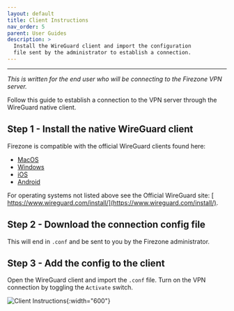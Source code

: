 ```yaml
---
layout: default
title: Client Instructions
nav_order: 5
parent: User Guides
description: >
  Install the WireGuard client and import the configuration 
  file sent by the administrator to establish a connection.
---
```

---
_This is written for the end user who will be connecting
to the Firezone VPN server._

Follow this guide to establish a connection to the
VPN server through the WireGuard native client.

## Step 1 - Install the native WireGuard client

Firezone is compatible with the official WireGuard clients found here:

* [MacOS](https://itunes.apple.com/us/app/wireguard/id1451685025)
* [Windows](https://download.wireguard.com/windows-client/wireguard-installer.exe)
* [iOS](https://itunes.apple.com/us/app/wireguard/id1441195209)
* [Android](https://play.google.com/store/apps/details?id=com.wireguard.android)

For operating systems not listed above see the Official WireGuard site: [
https://www.wireguard.com/install/](https://www.wireguard.com/install/).

## Step 2 - Download the connection config file

This will end in `.conf` and be sent to you by the Firezone administrator.

## Step 3 - Add the config to the client

Open the WireGuard client and import the `.conf` file.
Turn on the VPN connection by toggling the `Activate` switch.

![Client Instructions]({{site.asset_urls.client_instructions}}){:width="600"}
